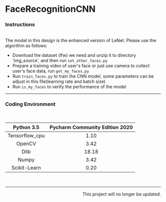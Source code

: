 # FaceRecognitionCNN


### Instructions
<br>
The model in this design is the enhanced version of LeNet. Please use the algorithm as follows:  
 <br> 

- Download the dataset (lfw) we need and unzip it to directory 'img_source', and then run `set_other_faces.py`   <br> 
- Prepare a training video of user's face or just use camera to collect user's face data, run `get_my_faces.py`  <br> 
- Run `train_faces.py` to train the CNN model, some parameters can be adjust in this file(learning rate and batch size)   <br> 
- Run `is_my_faces` to verify the performance of the model  
  

---
 
### Coding Environment 
<br>

|Python 3.5|Pycharm Community Edition 2020|
|:---:|:---:|
|Tensorflow_cpu|1.10|
|OpenCV|3.42|
|Dlib|18.18|
|Numpy|3.42|
|Scikit-Learn|0.20|
<br>

---  

<p align="right">This project will no longer be updated.  </p>
